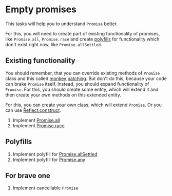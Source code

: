 # Empty promises

This tasks will help you to understand `Promise` better. 

For this, you will need to create part of existing functionality of promises, like `Promise.all`, `Promise.race` and create [polyfills](https://remysharp.com/2010/10/08/what-is-a-polyfill) for functionality which don't exist right now, like `Promise.allSettled`.

## Existing functionality

You should remember, that you can override existing methods of `Promise` class and this called [monkey patching](https://en.wikipedia.org/wiki/Monkey_patch). But don't do this, because your code can brake `Promise` itself. Instead, you should expand functionality of `Promise`. For this, you should create some entity, which will extend it and then create your own methods on this extended entity.

For this, you can create your own class, which will extend `Promise`. Or you can use [Reflect.construct](https://developer.mozilla.org/en-US/docs/Web/JavaScript/Reference/Global_Objects/Reflect/construct).

1. Implement [Promise.all](https://developer.mozilla.org/en-US/docs/Web/JavaScript/Reference/Global_Objects/Promise/all)
1. Implement [Promise.race](https://developer.mozilla.org/en-US/docs/Web/JavaScript/Reference/Global_Objects/Promise/race)

## Polyfills

1. Implement polyfill for [Promise.allSettled](https://github.com/tc39/proposal-promise-allSettled)
1. Implement polyfill for [Promise.any](https://github.com/tc39/proposal-promise-any)

## For brave one

1. Implement cancellable `Promise`
